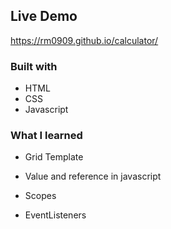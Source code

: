 ## Live Demo

https://rm0909.github.io/calculator/



### Built with
- HTML
- CSS
- Javascript

### What I learned

- Grid Template

- Value and reference in javascript

- Scopes

- EventListeners


